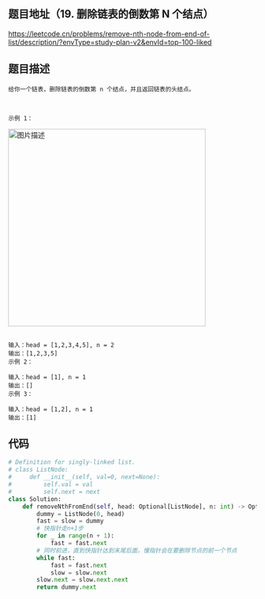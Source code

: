 ## 题目地址（19. 删除链表的倒数第 N 个结点）

https://leetcode.cn/problems/remove-nth-node-from-end-of-list/description/?envType=study-plan-v2&envId=top-100-liked

## 题目描述

```
给你一个链表，删除链表的倒数第 n 个结点，并且返回链表的头结点。

 

示例 1：
```

<p>
  <img src="https://assets.leetcode.com/uploads/2020/10/03/remove_ex1.jpg" alt="图片描述" width="400">
</p>

```

输入：head = [1,2,3,4,5], n = 2
输出：[1,2,3,5]
示例 2：

输入：head = [1], n = 1
输出：[]
示例 3：

输入：head = [1,2], n = 1
输出：[1]

```


## 代码

```python
# Definition for singly-linked list.
# class ListNode:
#     def __init__(self, val=0, next=None):
#         self.val = val
#         self.next = next
class Solution:
    def removeNthFromEnd(self, head: Optional[ListNode], n: int) -> Optional[ListNode]:
        dummy = ListNode(0, head)
        fast = slow = dummy
        # 快指针走n+1步
        for _ in range(n + 1):
            fast = fast.next
        # 同时前进，直到快指针达到末尾后面，慢指针会在要删除节点的前一个节点
        while fast:
            fast = fast.next
            slow = slow.next
        slow.next = slow.next.next
        return dummy.next
```
